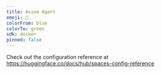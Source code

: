 ```yaml
---
title: Axiom Agent
emoji: 🏢
colorFrom: blue
colorTo: green
sdk: docker
pinned: false
---
```


Check out the configuration reference at https://huggingface.co/docs/hub/spaces-config-reference
